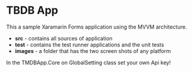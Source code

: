 # TBDB App

This a sample Xaramarin Forms application using the MVVM architecture. 

 - **src** - contains all sources of application
 - **test** - contains the test runner applications and the unit tests
 - **images** - a folder that has the two screen shots of any platform

In the TMDBApp.Core on GlobalSetting class set your own Api key!
